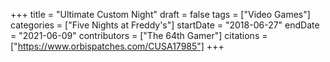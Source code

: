 +++
title = "Ultimate Custom Night"
draft = false
tags = ["Video Games"]
categories = ["Five Nights at Freddy's"]
startDate = "2018-06-27"
endDate = "2021-06-09"
contributors = ["The 64th Gamer"]
citations = ["https://www.orbispatches.com/CUSA17985"]
+++
